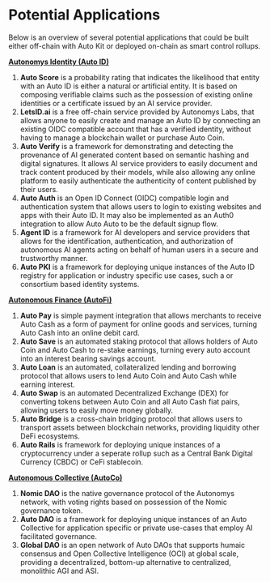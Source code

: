 # Potential Applications

Below is an overview of several potential applications that could be built either off-chain with Auto Kit or deployed on-chain as smart control rollups.

[**Autonomys Identity (Auto ID)**](../autonomys-solutions/autoid/)

1. **Auto Score** is a probability rating that indicates the likelihood that entity with an Auto ID is either a natural or artificial entity. It is based on composing verifiable claims such as the possession of existing online identities or a certificate issued by an AI service provider.
2. **LetsID.ai** is a free off-chain service provided by Autonomys Labs, that allows anyone to easily create and manage an Auto ID by connecting an existing OIDC compatible account that has a verified identity, without having to manage a blockchain wallet or purchase Auto Coin.
3. **Auto Verify** is a framework for demonstrating and detecting the provenance of AI generated content based on semantic hashing and digital signatures. It allows AI service providers to easily document and track content produced by their models, while also allowing any online platform to easily authenticate the authenticity of content published by their users.
4. **Auto Auth** is an Open ID Connect (OIDC) compatible login and authentication system that allows users to login to existing websites and apps with their Auto ID. It may also be implemented as an Auth0 integration to allow Auto Auto to be the default signup flow.
5. **Agent ID** is a framework for AI developers and service providers that allows for the identification, authentication, and authorization of autonomous AI agents acting on behalf of human users in a secure and trustworthy manner.
6. **Auto PKI** is a framework for deploying unique instances of the Auto ID registry for application or industry specific use cases, such a or consortium based identity systems.

[**Autonomous Finance (AutoFi)**](../autonomys-solutions/autofi/)

1. **Auto Pay** is simple payment integration that allows merchants to receive Auto Cash as a form of payment for online goods and services, turning Auto Cash into an online debit card.
2. **Auto Save** is an automated staking protocol that allows holders of Auto Coin and Auto Cash to re-stake earnings, turning every auto account into an interest bearing savings account.
3. **Auto Loan** is an automated, collateralized lending and borrowing protocol that allows users to lend Auto Coin and Auto Cash while earning interest.
4. **Auto Swap** is an automated Decentralized Exchange (DEX) for converting tokens between Auto Coin and all Auto Cash fiat pairs, allowing users to easily move money globally.
5. **Auto Bridge** is a cross-chain bridging protocol that allows users to transport assets between blockchain networks, providing liquidity other DeFi ecosystems.
6. **Auto Rails** is framework for deploying unique instances of a cryptocurrency under a seperate rollup such as a Central Bank Digital Currency (CBDC) or CeFi stablecoin.

[**Autonomous Collective (AutoCo)**](../autonomys-solutions/autoco/)

1. **Nomic DAO** is the native governance protocol of the Autonomys network, with voting rights based on possession of the Nomic governance token.
2. **Auto DAO** is a framework for deploying unique instances of an Auto Collective for application specific or private use-cases that employ AI facilitated governance.
3. **Global DAO** is an open network of Auto DAOs that supports humaic consensus and Open Collective Intelligence (OCI) at global scale, providing a decentralized, bottom-up alternative to centralized, monolithic AGI and ASI.
